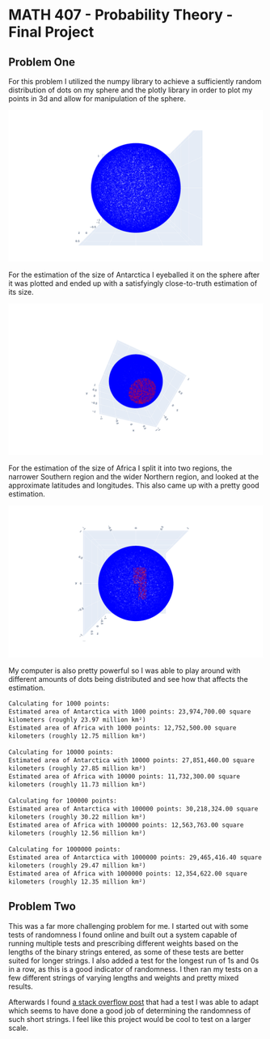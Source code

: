 # MATH 407 - Probability Theory - Final Project

## Problem One

For this problem I utilized the numpy library to achieve a sufficiently random distribution of dots on my sphere and the plotly library in order to plot my points in 3d and allow for manipulation of the sphere.

![Sphere](./sphere.png)

For the estimation of the size of Antarctica I eyeballed it on the sphere after it was plotted and ended up with a satisfyingly close-to-truth estimation of its size.

![Antarctica](./antarctica.png)

For the estimation of the size of Africa I split it into two regions, the narrower Southern region and the wider Northern region, and looked at the approximate latitudes and longitudes. This also came up with a pretty good estimation.

![Africa](./africa.png)

My computer is also pretty powerful so I was able to play around with different amounts of dots being distributed and see how that affects the estimation.

```
Calculating for 1000 points:
Estimated area of Antarctica with 1000 points: 23,974,700.00 square kilometers (roughly 23.97 million km²)
Estimated area of Africa with 1000 points: 12,752,500.00 square kilometers (roughly 12.75 million km²)

Calculating for 10000 points:
Estimated area of Antarctica with 10000 points: 27,851,460.00 square kilometers (roughly 27.85 million km²)
Estimated area of Africa with 10000 points: 11,732,300.00 square kilometers (roughly 11.73 million km²)

Calculating for 100000 points:
Estimated area of Antarctica with 100000 points: 30,218,324.00 square kilometers (roughly 30.22 million km²)
Estimated area of Africa with 100000 points: 12,563,763.00 square kilometers (roughly 12.56 million km²)

Calculating for 1000000 points:
Estimated area of Antarctica with 1000000 points: 29,465,416.40 square kilometers (roughly 29.47 million km²)
Estimated area of Africa with 1000000 points: 12,354,622.00 square kilometers (roughly 12.35 million km²)
```

## Problem Two

This was a far more challenging problem for me. I started out with some tests of randomness I found online and built out a system capable of running multiple tests and prescribing different weights based on the lengths of the binary strings entered, as some of these tests are better suited for longer strings. I also added a test for the longest run of 1s and 0s in a row, as this is a good indicator of randomness. I then ran my tests on a few different strings of varying lengths and weights and pretty mixed results.

Afterwards I found [a stack overflow post](https://stackoverflow.com/questions/3097949/how-can-i-determine-the-statistical-randomness-of-a-binary-string) that had a test I was able to adapt which seems to have done a good job of determining the randomness of such short strings. I feel like this project would be cool to test on a larger scale.